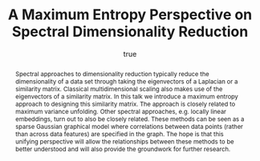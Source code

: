 ---
abstract: Spectral approaches to dimensionality reduction typically reduce the dimensionality
  of a data set through taking the eigenvectors of a Laplacian or a similarity matrix.
  Classical multidimensional scaling also makes use of the eigenvectors of a similarity
  matrix. In this talk we introduce a maximum entropy approach to designing this similarity
  matrix. The approach is closely related to maximum variance unfolding. Other spectral
  approaches, e.g. locally linear embeddings, turn out to also be closely related.
  These methods can be seen as a sparse Gaussian graphical model where correlations
  between data points (rather than across data features) are specified in the graph.
  The hope is that this unifying perspective will allow the relationships between
  these methods to be better understood and will also provide the groundwork for further
  research.
author:
- family: Lawrence
  given: Neil D.
  gscholar: r3SJcvoAAAAJ
  institute: University of Sheffield
  twitter: lawrennd
  url: http://inverseprobability.com
categories:
- Lawrence-cambridge11
day: '16'
errata: []
extras: []
key: Lawrence-cambridge11
layout: talk
linkpdf: ftp://ftp.dcs.shef.ac.uk/home/neil/spectral_cambridge11.pdf
month: 11
mp3: ftp://ftp.dcs.shef.ac.uk/home/neil/111116_ode_cambridge11.mp3
published: 2011-11-16
section: pre
title: A Maximum Entropy Perspective on Spectral Dimensionality Reduction
venue: Machine Learning @ CUED, University of Cambridge, U.K.
year: '2011'
youtube: 2XM2tS6TKhA
---